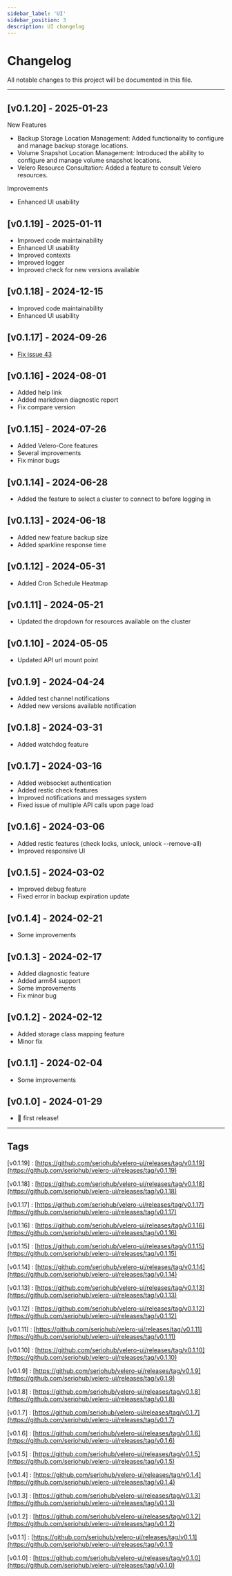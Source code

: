 ```yaml
---
sidebar_label: 'UI'
sidebar_position: 3
description: UI changelog
---
```

# Changelog

All notable changes to this project will be documented in this file.

***

## [v0.1.20] - 2025-01-23

New Features
- Backup Storage Location Management: Added functionality to configure and manage backup storage locations.
- Volume Snapshot Location Management: Introduced the ability to configure and manage volume snapshot locations.
- Velero Resource Consultation: Added a feature to consult Velero resources.

Improvements
- Enhanced UI usability

## [v0.1.19] - 2025-01-11

- Improved code maintainability
- Enhanced UI usability
- Improved contexts
- Improved logger
- Improved check for new versions available

## [v0.1.18] - 2024-12-15

- Improved code maintainability
- Enhanced UI usability

## [v0.1.17] - 2024-09-26

- [Fix issue 43](https://github.com/seriohub/velero-ui/issues/43)

## [v0.1.16] - 2024-08-01

- Added help link
- Added markdown diagnostic report
- Fix compare version

## [v0.1.15] - 2024-07-26

- Added Velero-Core features
- Several improvements
- Fix minor bugs

## [v0.1.14] - 2024-06-28

- Added the feature to select a cluster to connect to before logging in

## [v0.1.13] - 2024-06-18

- Added new feature backup size
- Added sparkline response time

## [v0.1.12] - 2024-05-31

- Added Cron Schedule Heatmap

## [v0.1.11] - 2024-05-21

- Updated the dropdown for resources available on the cluster

## [v0.1.10] - 2024-05-05

- Updated API url mount point

## [v0.1.9] - 2024-04-24

- Added test channel notifications
- Added new versions available notification

## [v0.1.8] - 2024-03-31

- Added watchdog feature

## [v0.1.7] - 2024-03-16

- Added websocket authentication
- Added restic check features
- Improved notifications and messages system
- Fixed issue of multiple API calls upon page load

## [v0.1.6] - 2024-03-06

- Added restic features (check locks, unlock, unlock --remove-all)
- Improved responsive UI

## [v0.1.5] - 2024-03-02

- Improved debug feature
- Fixed error in backup expiration update

## [v0.1.4] - 2024-02-21

- Some improvements

## [v0.1.3] - 2024-02-17

- Added diagnostic feature
- Added arm64 support
- Some improvements
- Fix minor bug

## [v0.1.2] - 2024-02-12

- Added storage class mapping feature
- Minor fix

## [v0.1.1] - 2024-02-04

- Some improvements

## [v0.1.0] - 2024-01-29

- 🎉 first release!

***

## Tags

[v0.1.19] : [https://github.com/seriohub/velero-ui/releases/tag/v0.1.19](https://github.com/seriohub/velero-ui/releases/tag/v0.1.19)

[v0.1.18] : [https://github.com/seriohub/velero-ui/releases/tag/v0.1.18](https://github.com/seriohub/velero-ui/releases/tag/v0.1.18)

[v0.1.17] : [https://github.com/seriohub/velero-ui/releases/tag/v0.1.17](https://github.com/seriohub/velero-ui/releases/tag/v0.1.17)

[v0.1.16] : [https://github.com/seriohub/velero-ui/releases/tag/v0.1.16](https://github.com/seriohub/velero-ui/releases/tag/v0.1.16)

[v0.1.15] : [https://github.com/seriohub/velero-ui/releases/tag/v0.1.15](https://github.com/seriohub/velero-ui/releases/tag/v0.1.15)

[v0.1.14] : [https://github.com/seriohub/velero-ui/releases/tag/v0.1.14](https://github.com/seriohub/velero-ui/releases/tag/v0.1.14)

[v0.1.13] : [https://github.com/seriohub/velero-ui/releases/tag/v0.1.13](https://github.com/seriohub/velero-ui/releases/tag/v0.1.13)

[v0.1.12] : [https://github.com/seriohub/velero-ui/releases/tag/v0.1.12](https://github.com/seriohub/velero-ui/releases/tag/v0.1.12)

[v0.1.11] : [https://github.com/seriohub/velero-ui/releases/tag/v0.1.11](https://github.com/seriohub/velero-ui/releases/tag/v0.1.11)

[v0.1.10] : [https://github.com/seriohub/velero-ui/releases/tag/v0.1.10](https://github.com/seriohub/velero-ui/releases/tag/v0.1.10)

[v0.1.9] : [https://github.com/seriohub/velero-ui/releases/tag/v0.1.9](https://github.com/seriohub/velero-ui/releases/tag/v0.1.9)

[v0.1.8] : [https://github.com/seriohub/velero-ui/releases/tag/v0.1.8](https://github.com/seriohub/velero-ui/releases/tag/v0.1.8)

[v0.1.7] : [https://github.com/seriohub/velero-ui/releases/tag/v0.1.7](https://github.com/seriohub/velero-ui/releases/tag/v0.1.7)

[v0.1.6] : [https://github.com/seriohub/velero-ui/releases/tag/v0.1.6](https://github.com/seriohub/velero-ui/releases/tag/v0.1.6)

[v0.1.5] : [https://github.com/seriohub/velero-ui/releases/tag/v0.1.5](https://github.com/seriohub/velero-ui/releases/tag/v0.1.5)

[v0.1.4] : [https://github.com/seriohub/velero-ui/releases/tag/v0.1.4](https://github.com/seriohub/velero-ui/releases/tag/v0.1.4)

[v0.1.3] : [https://github.com/seriohub/velero-ui/releases/tag/v0.1.3](https://github.com/seriohub/velero-ui/releases/tag/v0.1.3)

[v0.1.2] : [https://github.com/seriohub/velero-ui/releases/tag/v0.1.2](https://github.com/seriohub/velero-ui/releases/tag/v0.1.2)

[v0.1.1] : [https://github.com/seriohub/velero-ui/releases/tag/v0.1.1](https://github.com/seriohub/velero-ui/releases/tag/v0.1.1)

[v0.1.0] : [https://github.com/seriohub/velero-ui/releases/tag/v0.1.0](https://github.com/seriohub/velero-ui/releases/tag/v0.1.0)
